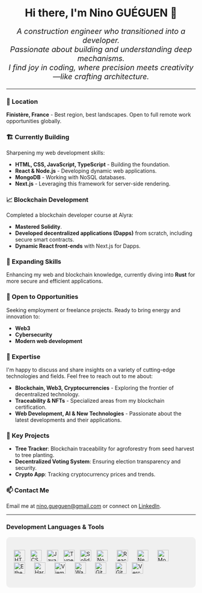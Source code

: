 <h1 align="center">Hi there, I'm Nino GUÉGUEN 👋</h1>

_<p align="center" style="font-size:20px;">A construction engineer who transitioned into a developer.
<br/>
Passionate about building and understanding deep mechanisms.
<br/>
I find joy in coding, where precision meets creativity—like crafting architecture.</p>_

___

### 📍 Location
**Finistère, France** - Best region, best landscapes. Open to full remote work opportunities globally.

### 🏗️ Currently Building
Sharpening my web development skills:
- **HTML, CSS, JavaScript, TypeScript** - Building the foundation.
- **React & Node.js** - Developing dynamic web applications.
- **MongoDB** - Working with NoSQL databases.
- **Next.js** - Leveraging this framework for server-side rendering.

### 📈 Blockchain Development
Completed a blockchain developer course at Alyra:
- **Mastered Solidity**.
- **Developed decentralized applications (Dapps)** from scratch, including secure smart contracts.
- **Dynamic React front-ends** with Next.js for Dapps.

### 🌱 Expanding Skills
Enhancing my web and blockchain knowledge, currently diving into **Rust** for more secure and efficient applications.

### 🤝 Open to Opportunities
Seeking employment or freelance projects. Ready to bring energy and innovation to:
- **Web3**
- **Cybersecurity**
- **Modern web development**

### 💬 Expertise
I'm happy to discuss and share insights on a variety of cutting-edge technologies and fields. Feel free to reach out to me about:
- **Blockchain, Web3, Cryptocurrencies** - Exploring the frontier of decentralized technology.
- **Traceability & NFTs** - Specialized areas from my blockchain certification.
- **Web Development, AI & New Technologies** - Passionate about the latest developments and their applications.

### 🎯 Key Projects
- **Tree Tracker**: Blockchain traceability for agroforestry from seed harvest to tree planting.
- **Decentralized Voting System**: Ensuring election transparency and security.
- **Crypto App**: Tracking cryptocurrency prices and trends.

### 📫 Contact Me
Email me at [nino.gueguen@gmail.com](mailto:nino.gueguen@gmail.com) or connect on [LinkedIn](https://www.linkedin.com/in/nino-gu%C3%A9guen-a4ba43148/).

 ___

### Development Languages & Tools
<div style="background-color: #f0f0f0; padding: 20px; border-radius: 10px;">
 <p align="left">
   <img alt="HTML5" width="30px" src="https://cdn.jsdelivr.net/gh/devicons/devicon@latest/icons/html5/html5-original.svg" style="padding-right:10px;" />
   <img alt="CSS3" width="30px" src="https://cdn.jsdelivr.net/gh/devicons/devicon@latest/icons/css3/css3-original.svg" style="padding-right:10px;" />
   <img alt="JavaScript" width="30px" src="https://cdn.jsdelivr.net/gh/devicons/devicon@latest/icons/javascript/javascript-original.svg" style="padding-right:10px;" />
   <img alt="TypeScript" width="30px" src="https://cdn.jsdelivr.net/gh/devicons/devicon@latest/icons/typescript/typescript-original.svg" style="padding-right:10px;" />
   <img alt="Solidity" width="30px" src="https://cdn.jsdelivr.net/gh/devicons/devicon@latest/icons/solidity/solidity-original.svg" style="padding-right:10px;" />
    <img alt="Node.js" width="30px" src="https://cdn.jsdelivr.net/gh/devicons/devicon@latest/icons/nodejs/nodejs-original.svg" style="padding-right:20px;" />
   <img alt="React" width="30px" src="https://cdn.jsdelivr.net/gh/devicons/devicon@latest/icons/react/react-original.svg" style="padding-right:20px;" />
   <img alt="Next.js" width="30px" src="https://cdn.jsdelivr.net/gh/devicons/devicon@latest/icons/nextjs/nextjs-original.svg" style="padding-right:20px;" />
   <img alt="MongoDB" width="30px" src="https://cdn.jsdelivr.net/gh/devicons/devicon@latest/icons/mongodb/mongodb-original.svg" style="padding-right:20px;" />
   <img alt="Ethers.js" width="30px" src="https://assets-global.website-files.com/6433e6f821ae13dd37394322/64393ec631a32b4da0ee030c_ethersjs.png" style="padding-right:20px;" />
   <img alt="Hardhat" width="30px" src="https://cdn.jsdelivr.net/gh/devicons/devicon@latest/icons/hardhat/hardhat-original.svg" style="padding-right:20px;" /> <!-- Please replace with appropriate image URL if available -->
   <img alt="Viem" width="30px" src="https://viem.sh/logo-light-hug.svg" style="padding-right:20px;" /> <!-- Please replace with appropriate image URL if available -->
   <img alt="Wagmi" width="30px" src="https://cdn.jsdelivr.net/gh/devicons/devicon@latest/icons/wagmi/wagmi-original.svg" style="padding-right:20px;" /> <!-- Please replace with appropriate image URL if available -->
   <img alt="GitHub" width="30px" src="https://cdn.jsdelivr.net/gh/devicons/devicon@latest/icons/github/github-original.svg" style="padding-right:20px;" />
   <img alt="GitHub Actions" width="30px" src="[https://cdn.jsdelivr.net/gh/devicons/devicon@latest/icons/githubactions/githubactions-original.svg](https://1000logos.net/wp-content/uploads/2021/05/GitHub-logo.png)" style="padding-right:10px;" />
   <img alt="Vercel" width="30px" src="https://cdn.jsdelivr.net/gh/devicons/devicon@latest/icons/vercel/vercel-original.svg" style="padding-right:20px;" />
 </p>
</div>




